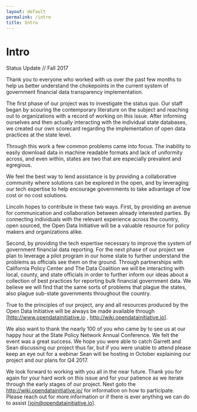 ```yaml
---
layout: default
permalink: /intro
title: Intro
---
```


# Intro

Status Update // Fall 2017

Thank you to everyone who worked with us over the past few months to help us better understand the chokepoints in the current system of government financial data transparency implementation.

The first phase of our project was to investigate the status quo. Our staff began by scouring the contemporary literature on the subject and reaching out to organizations with a record of working on this issue. After informing ourselves and then actually interacting with the individual state databases, we created our own scorecard regarding the implementation of open data practices at the state level.

Through this work a few common problems came into focus. The inability to easily download data in machine readable formats and lack of uniformity across, and even within, states are two that are especially prevalent and egregious. 

We feel the best way to lend assistance is by providing a collaborative community where solutions can be explored in the open, and by leveraging our tech expertise to help encourage governments to take advantage of low cost or no cost solutions. 

Lincoln hopes to contribute in these two ways. First, by providing an avenue for communication and collaboration between already interested parties. By connecting individuals with the relevant experience across the country, open sourced, the Open Data Initiative will be a valuable resource for policy makers and organizations alike. 

Second, by providing the tech expertise necessary to improve the system of government financial data reporting. For the next phase of our project we plan to leverage a pilot program in our home state to further understand the problems as officials see them on the ground. Through partnerships with California Policy Center and The Data Coalition we will be interacting with local, county, and state officials in order to further inform our ideas about a collection of best practices for reporting bulk financial government data. We believe we will find that the same sorts of problems that plague the states, also plague sub-state governments throughout the country. 

True to the principles of our project, any and all resources produced by the Open Data Initiative will be always be made available through [<http://www.opendatainitiative.io> , <http://wiki.opendatainitiative.io>]. 

We also want to thank the nearly 100 of you who came by to see us at our happy hour at the State Policy Network Annual Conference. We felt the event was a great success. We hope you were able to catch Garrett and Sean discussing our project thus far, but if you were unable to attend please keep an eye out for a webinar Sean will be hosting in October explaining our project and our plans for Q4 2017.

We look forward to working with you all in the near future. Thank you for again for your hard work on this issue and for your patience as we iterate through the early stages of our project. Next goto the <http://wiki.opendatainitiative.io/> for information on how to participate. Please reach out for more information or if there is ever anything we can do to assist [<join@opendatainitiative.io>]. 
